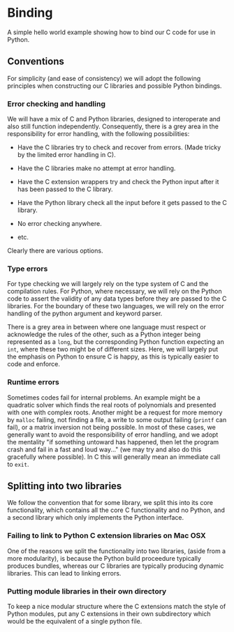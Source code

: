 # Binding

A simple hello world example showing how to bind our C code 
for use in Python. 
 

## Conventions

For simplicity (and ease of consistency) we will adopt the following
principles when constructing our C libraries and possible Python bindings. 

### Error checking and handling

We will have a mix of C and Python libraries, designed to
interoperate and also still function independently. Consequently, 
there is a grey area in the responsibility for error handling,
with the following possibilities:

- Have the C libraries try to check and recover from errors.
(Made tricky by the limited error handling in C). 

- Have the C libraries make no attempt at error handling.

- Have the C extension wrappers try and check 
the Python input after it has been passed to the C library.

- Have the Python library check all the input before it gets
passed to the C library. 

- No error checking anywhere.

- etc.

Clearly there are various options. 

### Type errors

For type checking we will largely rely on the type system of
C and the compilation rules. For Python, where necessary, 
we will rely on the Python code to assert the validity of
any data types before they are passed to the C libraries.
For the boundary of these two languages, we will rely on the 
error handling of the python argument and keyword parser.

There is a grey area in between where one language must 
respect or acknowledge the rules of the other, such as 
a Python integer being represented as a `long`, but the 
corresponding Python function expecting an `int`, where
these two might be of different sizes. Here, we will largely
put the emphasis on Python to ensure C is happy, as this 
is typically easier to code and enforce.  

### Runtime errors

Sometimes codes fail for internal problems. An example
might be a quadratic solver which finds the real roots 
of polynomials and presented with one with complex roots. 
Another might be a request for more memory by `malloc` 
failing, not finding a file, a write to some output 
failing (`printf` can fail), or a matrix inversion
not being possible. In most of these cases, we generally
want to avoid the responsibility of error handling, and 
we adopt the mentality "if something untoward has happened, 
then let the program crash and fail in a fast and loud 
way..." (we may try and also do this gracefully 
where possible). In C this will generally mean an immediate
call to `exit`.

## Splitting into two libraries

We follow the convention that for some library, we split this into
its core functionality, which contains all the core C functionality
and no Python, and a second library which only implements the Python
interface. 

### Failing to link to Python C extension libraries on Mac OSX

One of the reasons we split the functionality into two libraries,
(aside from a more modularity), is because the Python build 
proceedure typically produces bundles, whereas our 
C libraries are typically producing dynamic libraries. This can 
lead to linking errors. 

### Putting module libraries in their own directory

To keep a nice modular structure where the C extensions match 
the style of Python modules, put any C extensions in their own
subdirectory which would be the equivalent of a single python file.